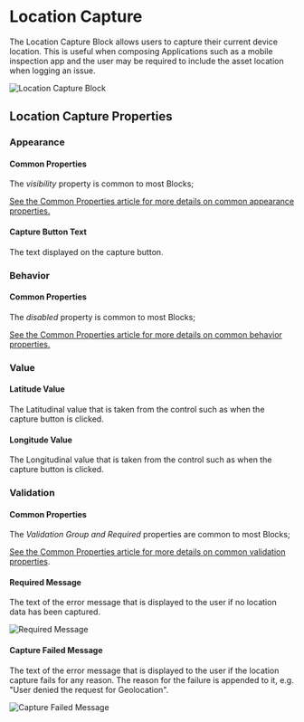 # Location Capture

The Location Capture Block allows users to capture their current device location. This is useful when composing Applications such as a mobile inspection app and the user may be required to include the asset location when logging an issue.

![Location Capture Block]()

## Location Capture Properties

### Appearance

#### Common Properties

The _visibility_ property is common to most Blocks;

[See the Common Properties article for more details on common appearance properties.](../common-properties.md#appearance)

#### Capture Button Text

The text displayed on the capture button.

### Behavior

#### Common Properties

The _disabled_ property is common to most Blocks;

[See the Common Properties article for more details on common behavior properties.](../common-properties.md#behavior)

### Value

#### Latitude Value

The Latitudinal value that is taken from the control such as when the capture button is clicked.

#### Longitude Value

The Longitudinal value that is taken from the control such as when the capture button is clicked.

### Validation

#### Common Properties

The _Validation Group and Required_ properties are common to most Blocks;

[See the Common Properties article for more details on common validation properties](../common-properties.md#validation).

#### Required Message

The text of the error message that is displayed to the user if no location data has been captured.

![Required Message]()

#### Capture Failed Message

The text of the error message that is displayed to the user if the location capture fails for any reason. The reason for the failure is appended to it, e.g. "User denied the request for Geolocation".

![Capture Failed Message]()



